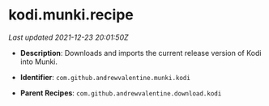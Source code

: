 # kodi.munki.recipe

_Last updated 2021-12-23 20:01:50Z_

- **Description**: Downloads and imports the current release version of Kodi into Munki.

- **Identifier**: `com.github.andrewvalentine.munki.kodi`

- **Parent Recipes**: `com.github.andrewvalentine.download.kodi`
